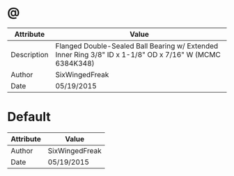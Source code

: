 # @
| Attribute | Value |
| ---  | ---     |
| Description | Flanged Double-Sealed Ball Bearing w/ Extended Inner Ring 3/8&quot; ID x 1-1/8&quot; OD x 7/16&quot; W (MCMC 6384K348) |
| Author | SixWingedFreak |
| Date | 05/19/2015 |
# Default
| Attribute | Value |
| ---  | ---     |
| Author | SixWingedFreak |
| Date | 05/19/2015 |
